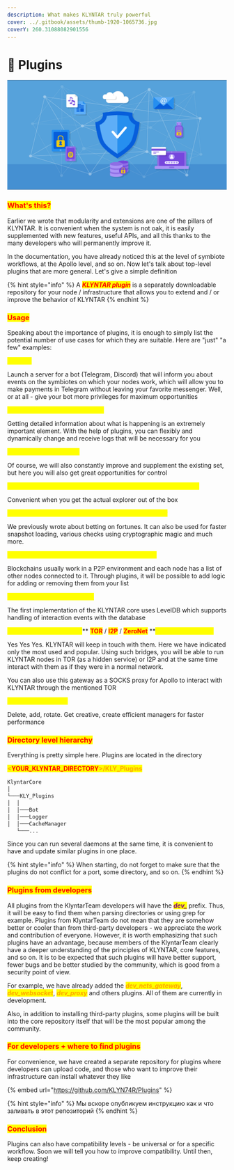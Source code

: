 ```yaml
---
description: What makes KLYNTAR truly powerful
cover: ../.gitbook/assets/thumb-1920-1065736.jpg
coverY: 260.31088082901556
---
```


# 🔌 Plugins

![](<../.gitbook/assets/image (18) (1) (1) (1).png>)

### <mark style="color:red;">What's this?</mark>

Earlier we wrote that modularity and extensions are one of the pillars of KLYNTAR. It is convenient when the system is not oak, it is easily supplemented with new features, useful APIs, and all this thanks to the many developers who will permanently improve it.

In the documentation, you have already noticed this at the level of symbiote workflows, at the Apollo level, and so on. Now let's talk about top-level plugins that are more general. Let's give a simple definition

{% hint style="info" %}
A _<mark style="color:red;">**KLYNTAR plugin**</mark>_ is a separately downloadable repository for your node / infrastructure that allows you to extend and / or improve the behavior of KLYNTAR
{% endhint %}

### <mark style="color:red;">**Usage**</mark>

Speaking about the importance of plugins, it is enough to simply list the potential number of use cases for which they are suitable. Here are "just" "a few" examples:

<mark style="color:yellow;">**For bots**</mark>

Launch a server for a bot (Telegram, Discord) that will inform you about events on the symbiotes on which your nodes work, which will allow you to make payments in Telegram without leaving your favorite messenger. Well, or at all - give your bot more privileges for maximum opportunities

<mark style="color:yellow;">**For custom logging mechanisms**</mark>

Getting detailed information about what is happening is an extremely important element. With the help of plugins, you can flexibly and dynamically change and receive logs that will be necessary for you

<mark style="color:yellow;">**To extend available APIs**</mark>

Of course, we will also constantly improve and supplement the existing set, but here you will also get great opportunities for control

<mark style="color:yellow;">**For dynamic removal of telemetry, launching your explorers, etc.**</mark>

Convenient when you get the actual explorer out of the box

<mark style="color:yellow;">**To run snapshot validation, compression, and transfer**</mark>

We previously wrote about betting on fortunes. It can also be used for faster snapshot loading, various checks using cryptographic magic and much more.

<mark style="color:yellow;">**To dynamically generate a list of connected nodes**</mark>

Blockchains usually work in a P2P environment and each node has a list of other nodes connected to it. Through plugins, it will be possible to add logic for adding or removing them from your list

<mark style="color:yellow;">**To set listeners for DB events**</mark>

The first implementation of the KLYNTAR core uses LevelDB which supports handling of interaction events with the database

<mark style="color:yellow;">**To install gateways in the**</mark>** **<mark style="color:red;">**TOR**</mark>** **<mark style="color:yellow;">**/**</mark>** **<mark style="color:red;">**I2P**</mark>** **<mark style="color:yellow;">**/**</mark>** **<mark style="color:red;">**ZeroNet**</mark>** **<mark style="color:yellow;">**network and others**</mark>

Yes Yes Yes. KLYNTAR will keep in touch with them. Here we have indicated only the most used and popular. Using such bridges, you will be able to run KLYNTAR nodes in TOR (as a hidden service) or I2P and at the same time interact with them as if they were in a normal network.

You can also use this gateway as a SOCKS proxy for Apollo to interact with KLYNTAR through the mentioned TOR

<mark style="color:yellow;">**For cache managers**</mark>

Delete, add, rotate. Get creative, create efficient managers for faster performance

### <mark style="color:red;">Directory level hierarchy</mark>&#x20;

Everything is pretty simple here. Plugins are located in the directory

<mark style="color:orange;">**<**</mark><mark style="color:red;">**YOUR\_KLYNTAR\_DIRECTORY**</mark><mark style="color:orange;">**>/KLY\_Plugins**</mark>

```
KlyntarCore
│     
└───KLY_Plugins
│  │
│  │───Bot
│  │───Logger
│  │───CacheManager
   └───...
```

Since you can run several daemons at the same time, it is convenient to have and update similar plugins in one place.

{% hint style="info" %}
When starting, do not forget to make sure that the plugins do not conflict for a port, some directory, and so on.
{% endhint %}

### <mark style="color:red;">Plugins from developers</mark>

All plugins from the KlyntarTeam developers will have the _<mark style="color:purple;">**dev\_**</mark>_ prefix. Thus, it will be easy to find them when parsing directories or using grep for example. Plugins from KlyntarTeam do not mean that they are somehow better or cooler than from third-party developers - we appreciate the work and contribution of everyone. However, it is worth emphasizing that such plugins have an advantage, because members of the KlyntarTeam clearly have a deeper understanding of the principles of KLYNTAR, core features, and so on. It is to be expected that such plugins will have better support, fewer bugs and be better studied by the community, which is good from a security point of view.

For example, we have already added the _<mark style="color:orange;">**dev\_nets\_gateway**</mark>_, _<mark style="color:orange;">**dev\_websocket**</mark>_, _<mark style="color:orange;">**dev\_proxy**</mark>_ and others plugins. All of them are currently in development.

Also, in addition to installing third-party plugins, some plugins will be built into the core repository itself that will be the most popular among the community.

### <mark style="color:red;">For developers + where to find plugins</mark>

For convenience, we have created a separate repository for plugins where developers can upload code, and those who want to improve their infrastructure can install whatever they like

{% embed url="https://github.com/KLYN74R/Plugins" %}

{% hint style="info" %}
Мы вскоре опубликуем инструкцию как и что заливать в этот репозиторий
{% endhint %}

### <mark style="color:red;">**Conclusion**</mark>

Plugins can also have compatibility levels - be universal or for a specific workflow. Soon we will tell you how to improve compatibility. Until then, keep creating!

